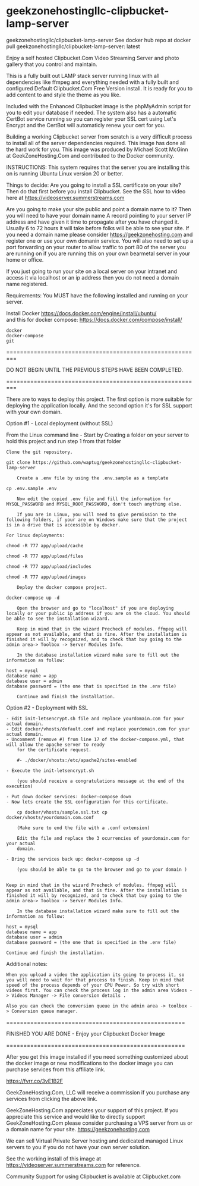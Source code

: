 # geekzonehostingllc-clipbucket-lamp-server
geekzonehostingllc/clipbucket-lamp-server
See docker hub repo at docker pull geekzonehostingllc/clipbucket-lamp-server: latest

Enjoy a self hosted Clipbucket.Com Video Streaming Server and photo gallery that you control and maintain.

This is a fully built out LAMP stack server running linux with all dependencies like ffmpeg and everything needed with a fully built and configured Default Clipbucket.Com Free Version install. It is ready for you to add content to and style the theme as you like.

Included with the Enhanced Clipbucket image is the phpMyAdmin script for you to edit your database if needed. The system also has a automatic CertBot service running so you can register your SSL cert using Let's Encrypt and the CertBot will automaticly renew your cert for you.

Building a working Clipbucket server from scratch is a very difficult process to install all of the server dependencies required. This image has done all the hard work for you. This image was produced by Michael Scott McGinn at GeekZoneHosting.Com and contributed to the Docker community.


INSTRUCTIONS:
This system requires that the server you are installing this on is running Ubuntu Linux version 20 or better.

Things to decide: Are you going to install a SSL certificate on your site? Then do that first before you install Clipbucket.
See the SSL how to video here at https://videoserver.summerstreams.com

Are you going to make your site public and point a domain name to it? Then you will need to have your domain name A record pointing to your server IP address
and have given it time to propagate after you have changed it. Usually 6 to 72 hours it will take before folks will be able to see your site.
If you need a domain name please consider https://geekzonehosting.com and register one or use your own domanin service.
You will also need to set up a port forwarding on your router to allow traffic to port 80 of the server you are running on if you are running this on your own 
bearmetal server in your home or office.

If you just going to run your site on a local server on your intranet and access it via localhost or an ip address then you do not need a domain name registered.

Requirements: You MUST have the following installed and running on your server.

Install Docker https://docs.docker.com/engine/install/ubuntu/     
and this for docker compose:  https://docs.docker.com/compose/install/

    docker
    docker-compose
    git

=========================================================

DO NOT BEGIN UNTIL THE PREVIOUS STEPS HAVE BEEN COMPLETED.

=========================================================

There are to ways to deploy this project. The first option is more suitable
for deploying the application locally. And the second option it's for
SSL support with your own domain.


Option  #1 - Local deployment (without SSL)

From the Linux command line - Start by Creating a folder on your server to hold this project and run step 1 from that folder

    Clone the git repository.

    git clone https://github.com/waptug/geekzonehostingllc-clipbucket-lamp-server

        Create a .env file by using the .env.sample as a template

    cp .env.sample .env

        Now edit the copied .env file and fill the information for MYSQL_PASSWORD and MYSQL_ROOT_PASSWORD, don't touch anything else.

        If you are in Linux, you will need to give permission to the following folders, if your are on Windows make sure that the project is in a drive that is accessible by docker.

    For linux deployments:

    chmod -R 777 app/upload/cache

    chmod -R 777 app/upload/files

    chmod -R 777 app/upload/includes

    chmod -R 777 app/upload/images

        Deploy the docker compose project.

    docker-compose up -d

        Open the browser and go to "localhost" if you are deploying locally or your public ip address if you are on the cloud. You should be able to see the installation wizard.

        Keep in mind that in the wizard Precheck of modules. ffmpeg will appear as not available, and that is fine. After the installation is finished it will by recognized, and to check that buy going to the admin area-> Toolbox -> Server Modules Info.

        In the database installation wizard make sure to fill out the information as follow:

    host = mysql 
    database name = app 
    database user = admin 
    database password = (the one that is specified in the .env file)

        Continue and finish the installation.


Option #2 - Deployment with SSL

    - Edit init-letsencrypt.sh file and replace yourdomain.com for your actual domain.
    - Edit docker/vhosts/default.conf and replace yourdomain.com for your actual domain.
    - Uncomment (remove #) from line 17 of the docker-compose.yml, that will allow the apache server to ready
        for the certificate request.

        #- ./docker/vhosts:/etc/apache2/sites-enabled

    - Execute the init-letsencrypt.sh  
    
        (you should receive a congratulations message at the end of the execution)
        
    - Put down docker services: docker-compose down
    - Now lets create the SSL configuration for this certificate.

        cp docker/vhosts/sample.ssl.txt cp docker/vhosts/yourdomain.com.conf

        (Make sure to end the file with a .conf extension)

        Edit the file and replace the 3 ocurrencies of yourdomain.com for your actual
        domain.

    - Bring the services back up: docker-compose up -d

        (you should be able to go to the browser and go to your domain )


    Keep in mind that in the wizard Precheck of modules. ffmpeg will appear as not available, and that is fine. After the installation is finished it will by recognized, and to check that buy going to the admin area-> Toolbox -> Server Modules Info.

        In the database installation wizard make sure to fill out the information as follow:

    host = mysql 
    database name = app 
    database user = admin 
    database password = (the one that is specified in the .env file)

    Continue and finish the installation.


Additional notes:

    When you upload a video the application its going to process it, so you will need to wait for that process to finish. Keep in mind that speed of the process depends of your CPU Power. So try with short videos first. You can check the process log in the admin area Videos -> Videos Manager -> File conversion details .

    Also you can check the conversion queue in the admin area -> toolbox -> Conversion queue manager.

====================================================

FINISHED YOU ARE DONE - Enjoy your Clipbucket Docker Image

====================================================

After you get this image installed if you need something customized about the docker image or new modifications to the docker image you can purchase services from this affiliate link.

https://fvrr.co/3vE1B2F

GeekZoneHosting.Com, LLC will receive a commission if you purchase any services from clicking the above link.

GeekZoneHosting.Com appreciates your support of this project. If you appreciate this service and would like to directly support GeekZoneHosting.Com please consider purchasing a VPS server from us or a domain name for your site. https://geekzonehosting.com

We can sell Virtual Private Server hosting and dedicated managed Linux servers to you if you do not have your own server solution.

See the working install of this image at https://videoserver.summerstreams.com for reference.

Community Support for using Clipbucket is available at Clipbucket.com
